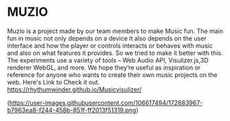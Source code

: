 # MUZIO

Muzio is a project made by our team members to make Music fun. The main fun in music not only depends on a device it also depends on the user interface and how the player or controls interacts or behaves with music and also on what features it provides.
So we tried to make it better with this.
The experiments use a variety of tools – Web Audio API, Visulizer.js,3D renderer WebGL, and more. We hope they’re useful as inspiration or reference for anyone who wants to create their own music projects on the web.
Here's Link to Check it out. https://rhythumwinder.github.io/Musicvisulizer/


(https://user-images.githubusercontent.com/106617494/172683967-b7963ea8-f244-458b-851f-ff2013f51319.png)


